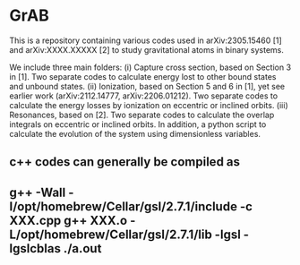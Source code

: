 # GrAB

This is a repository containing various codes used in arXiv:2305.15460 [1] and arXiv:XXXX.XXXXX [2] to study gravitational atoms in binary systems. 

We include three main folders:
(i) Capture cross section, based on Section 3 in [1]. Two separate codes to calculate energy lost to other bound states and unbound states.
(ii) Ionization, based on Section 5 and 6 in [1], yet see earlier work (arXiv:2112.14777, arXiv:2206.01212). Two separate codes to calculate the energy losses by ionization on eccentric or inclined orbits.
(iii) Resonances, based on [2]. Two separate codes to calculate the overlap integrals on eccentric or inclined orbits. In addition, a python script to calculate the evolution of the system using dimensionless variables. 

c++ codes can generally be compiled as
----------------------------------------
g++ -Wall -I/opt/homebrew/Cellar/gsl/2.7.1/include -c XXX.cpp
g++ XXX.o -L/opt/homebrew/Cellar/gsl/2.7.1/lib -lgsl -lgslcblas
./a.out
-----------------------------------------
